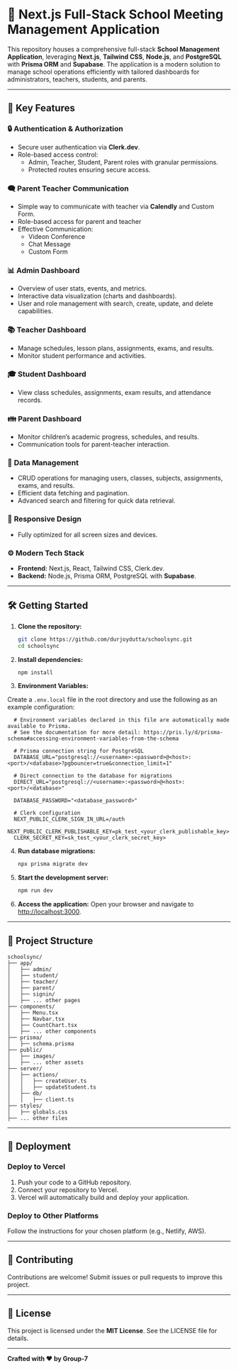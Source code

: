 # 🏫 Next.js Full-Stack School Meeting Management Application

This repository houses a comprehensive full-stack **School Management Application**, leveraging **Next.js**, **Tailwind CSS**, **Node.js**, and **PostgreSQL** with **Prisma ORM** and **Supabase**. The application is a modern solution to manage school operations efficiently with tailored dashboards for administrators, teachers, students, and parents.

---

## 🚀 Key Features

### 🔒 **Authentication & Authorization**
- Secure user authentication via **Clerk.dev**.
- Role-based access control:
  - Admin, Teacher, Student, Parent roles with granular permissions.
  - Protected routes ensuring secure access.

### 🗨️ **Parent Teacher Communication**
- Simple way to communicate with teacher via **Calendly** and Custom Form.
- Role-based access for parent and teacher
- Effective Communication:
    - Videon Conference
    - Chat Message
    - Custom Form

### 📊 **Admin Dashboard**
- Overview of user stats, events, and metrics.
- Interactive data visualization (charts and dashboards).
- User and role management with search, create, update, and delete capabilities.

### 📚 **Teacher Dashboard**
- Manage schedules, lesson plans, assignments, exams, and results.
- Monitor student performance and activities.

### 🎓 **Student Dashboard**
- View class schedules, assignments, exam results, and attendance records.

### 👪 **Parent Dashboard**
- Monitor children’s academic progress, schedules, and results.
- Communication tools for parent-teacher interaction.

### 🔄 **Data Management**
- CRUD operations for managing users, classes, subjects, assignments, exams, and results.
- Efficient data fetching and pagination.
- Advanced search and filtering for quick data retrieval.

### 📱 **Responsive Design**
- Fully optimized for all screen sizes and devices.

### ⚙️ **Modern Tech Stack**
- **Frontend:** Next.js, React, Tailwind CSS, Clerk.dev.
- **Backend:** Node.js, Prisma ORM, PostgreSQL with **Supabase**.

---

## 🛠️ Getting Started

1. **Clone the repository:**
   ```bash
   git clone https://github.com/durjoydutta/schoolsync.git
   cd schoolsync


2. **Install dependencies:**
   ```bash
   npm install
   ```

3. **Environment Variables:**

Create a `.env.local` file in the root directory and use the following as an example configuration:

```plaintext
  # Environment variables declared in this file are automatically made available to Prisma.
  # See the documentation for more detail: https://pris.ly/d/prisma-schema#accessing-environment-variables-from-the-schema

  # Prisma connection string for PostgreSQL
  DATABASE_URL="postgresql://<username>:<password>@<host>:<port>/<database>?pgbouncer=true&connection_limit=1"

  # Direct connection to the database for migrations
  DIRECT_URL="postgresql://<username>:<password>@<host>:<port>/<database>"
        
  DATABASE_PASSWORD="<database_password>"

  # Clerk configuration
  NEXT_PUBLIC_CLERK_SIGN_IN_URL=/auth
  NEXT_PUBLIC_CLERK_PUBLISHABLE_KEY=pk_test_<your_clerk_publishable_key>
  CLERK_SECRET_KEY=sk_test_<your_clerk_secret_key>
  ```

4. **Run database migrations:**
   ```bash
   npx prisma migrate dev
   ```

5. **Start the development server:**
   ```bash
   npm run dev
   ```

6. **Access the application:**
   Open your browser and navigate to [http://localhost:3000](http://localhost:3000).

---

## 📂 Project Structure

```
schoolsync/
├── app/
│   ├── admin/
│   ├── student/
│   ├── teacher/
│   ├── parent/
│   ├── signin/
│   ├── ... other pages
├── components/
│   ├── Menu.tsx
│   ├── Navbar.tsx
│   ├── CountChart.tsx
│   ├── ... other components
├── prisma/
│   ├── schema.prisma
├── public/
│   ├── images/
│   ├── ... other assets
├── server/
│   ├── actions/
│   │   ├── createUser.ts
│   │   ├── updateStudent.ts
│   ├── db/
│   │   ├── client.ts
├── styles/
│   ├── globals.css
├── ... other files
```

---

## 🚀 Deployment

### **Deploy to Vercel**
1. Push your code to a GitHub repository.
2. Connect your repository to Vercel.
3. Vercel will automatically build and deploy your application.

### **Deploy to Other Platforms**
Follow the instructions for your chosen platform (e.g., Netlify, AWS).

---

## 🤝 Contributing

Contributions are welcome! Submit issues or pull requests to improve this project.

---

## 📜 License

This project is licensed under the **MIT License**. See the LICENSE file for details.

---


**Crafted with ❤️ by Group-7**
```
